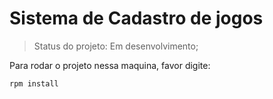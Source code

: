 <h1> Sistema de Cadastro de jogos </h1>

> Status do projeto: Em desenvolvimento;

Para rodar o projeto nessa maquina, favor digite:

```
rpm install
```
